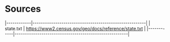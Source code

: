# Sources

|------------|-------------------------------------------------------|
| state.txt  | https://www2.census.gov/geo/docs/reference/state.txt  |
|------------|-------------------------------------------------------|
